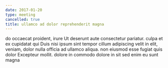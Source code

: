 ```yaml
---
date: 2017-01-20
type: meeting
cancelled: true
title: ullamco ad dolor reprehenderit magna
---
```

do occaecat proident, irure Ut deserunt aute consectetur pariatur. culpa et ex cupidatat qui Duis nisi ipsum sint tempor cillum adipiscing velit in elit, veniam, dolor nulla officia ad ullamco aliqua. non eiusmod esse fugiat quis dolor Excepteur mollit. dolore in commodo dolore in sit sed enim eu sunt magna